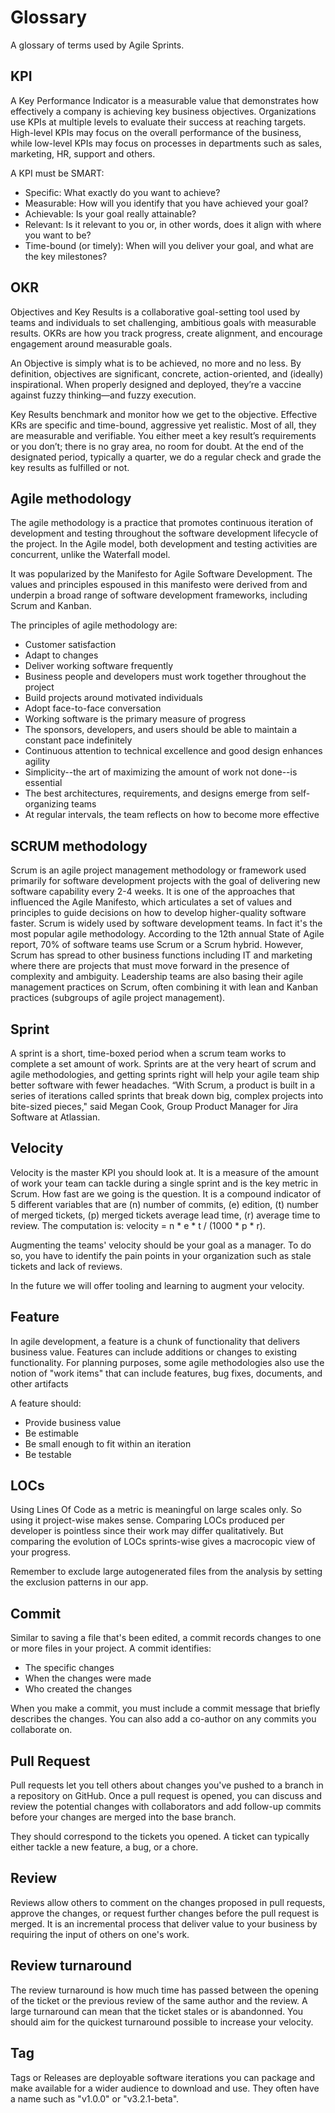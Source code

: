 # Glossary

A glossary of terms used by Agile Sprints.

## KPI

A Key Performance Indicator is a measurable value that demonstrates how effectively a company is achieving key business objectives. Organizations use KPIs at multiple levels to evaluate their success at reaching targets.
High-level KPIs may focus on the overall performance of the business, while low-level KPIs may focus on processes in departments such as sales, marketing, HR, support and others.

A KPI must be SMART:
- Specific: What exactly do you want to achieve?
- Measurable: How will you identify that you have achieved your goal?
- Achievable: Is your goal really attainable?
- Relevant: Is it relevant to you or, in other words, does it align with where you want to be?
- Time-bound (or timely): When will you deliver your goal, and what are the key milestones?

## OKR

Objectives and Key Results is a collaborative goal-setting tool used by teams and individuals to set challenging, ambitious goals with measurable results. OKRs are how you track progress, create alignment, and encourage engagement around measurable goals.

An Objective is simply what is to be achieved, no more and no less. By definition, objectives are significant, concrete, action-oriented, and (ideally) inspirational. When properly designed and deployed, they’re a vaccine against fuzzy thinking—and fuzzy execution.

Key Results benchmark and monitor how we get to the objective. Effective KRs are specific and time-bound, aggressive yet realistic. Most of all, they are measurable and verifiable. You either meet a key result’s requirements or you don’t; there is no gray area, no room for doubt. At the end of the designated period, typically a quarter, we do a regular check and grade the key results as fulfilled or not.

## Agile methodology

The agile methodology is a practice that promotes continuous iteration of development and testing throughout the software development lifecycle of the project.
In the Agile model, both development and testing activities are concurrent, unlike the Waterfall model.

It was popularized by the Manifesto for Agile Software Development. The values and principles espoused in this manifesto were derived from and underpin a broad range of software development frameworks, including Scrum and Kanban.

The principles of agile methodology are:
- Customer satisfaction
- Adapt to changes
- Deliver working software frequently
- Business people and developers must work together throughout the project
- Build projects around motivated individuals
- Adopt face-to-face conversation
- Working software is the primary measure of progress
- The sponsors, developers, and users should be able to maintain a constant pace indefinitely
- Continuous attention to technical excellence and good design enhances agility
- Simplicity--the art of maximizing the amount of work not done--is essential
- The best architectures, requirements, and designs emerge from self-organizing teams
- At regular intervals, the team reflects on how to become more effective


## SCRUM methodology

Scrum is an agile project management methodology or framework used primarily for software development projects with the goal of delivering new software capability every 2-4 weeks. It is one of the approaches that influenced the Agile Manifesto, which articulates a set of values and principles to guide decisions on how to develop higher-quality software faster.
Scrum is widely used by software development teams. In fact it's the most popular agile methodology. According to the 12th annual State of Agile report, 70% of software teams use Scrum or a Scrum hybrid. However, Scrum has spread to other business functions including IT and marketing where there are projects that must move forward in the presence of complexity and ambiguity. Leadership teams are also basing their agile management practices on Scrum, often combining it with lean and Kanban practices (subgroups of agile project management).

## Sprint

A sprint is a short, time-boxed period when a scrum team works to complete a set amount of work. Sprints are at the very heart of scrum and agile methodologies, and getting sprints right will help your agile team ship better software with fewer headaches.
“With Scrum, a product is built in a series of iterations called sprints that break down big, complex projects into bite-sized pieces," said Megan Cook, Group Product Manager for Jira Software at Atlassian.


## Velocity

Velocity is the master KPI you should look at.
It is a measure of the amount of work your team can tackle during a single sprint and is the key metric in Scrum.
How fast are we going is the question. It is a compound indicator of 5 different variables that are
(n) number of commits,
(e) edition,
(t) number of merged tickets,
(p) merged tickets average lead time,
(r) average time to review.
The computation is: velocity = n * e * t / (1000 * p * r).

Augmenting the teams' velocity should be your goal as a manager.
To do so, you have to identify the pain points in your organization such as stale tickets and lack of reviews.

In the future we will offer tooling and learning to augment your velocity.

## Feature

In agile development, a feature is a chunk of functionality that delivers business value.
Features can include additions or changes to existing functionality.
For planning purposes, some agile methodologies also use the notion of "work items" that can include features, bug fixes, documents, and other artifacts

A feature should:
- Provide business value
- Be estimable
- Be small enough to fit within an iteration
- Be testable

## LOCs

Using Lines Of Code as a metric is meaningful on large scales only. So using it project-wise makes sense. Comparing LOCs produced per developer is pointless since their work may differ qualitatively. But comparing the evolution of LOCs sprints-wise gives a macrocopic view of your progress.

Remember to exclude large autogenerated files from the analysis by setting the exclusion patterns in our app.

## Commit

Similar to saving a file that's been edited, a commit records changes to one or more files in your project. A commit identifies:

- The specific changes
- When the changes were made
- Who created the changes

When you make a commit, you must include a commit message that briefly describes the changes. You can also add a co-author on any commits you collaborate on.

## Pull Request

Pull requests let you tell others about changes you've pushed to a branch in a repository on GitHub. Once a pull request is opened, you can discuss and review the potential changes with collaborators and add follow-up commits before your changes are merged into the base branch.

They should correspond to the tickets you opened. A ticket can typically either tackle a new feature, a bug, or a chore.

## Review

Reviews allow others to comment on the changes proposed in pull requests, approve the changes, or request further changes before the pull request is merged. It is an incremental process that deliver value to your business by requiring the input of others on one's work.

## Review turnaround

The review turnaround is how much time has passed between the opening of the ticket or the previous review of the same author and the review.
A large turnaround can mean that the ticket stales or is abandonned.
You should aim for the quickest turnaround possible to increase your velocity.

## Tag

Tags or Releases are deployable software iterations you can package and make available for a wider audience to download and use. They often have a name such as "v1.0.0" or "v3.2.1-beta".
